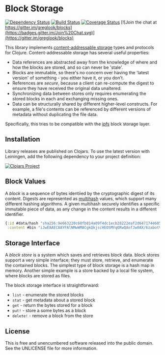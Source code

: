 Block Storage
=============

[![Dependency Status](https://www.versioneye.com/clojure/mvxcvi:blocks/badge.svg)](https://www.versioneye.com/clojure/mvxcvi:blocks)
[![Build Status](https://travis-ci.org/greglook/blocks.svg?branch=develop)](https://travis-ci.org/greglook/blocks)
[![Coverage Status](https://coveralls.io/repos/greglook/blocks/badge.svg?branch=develop&service=github)](https://coveralls.io/github/greglook/blocks?branch=develop)
[![Join the chat at https://gitter.im/greglook/blocks](https://badges.gitter.im/Join%20Chat.svg)](https://gitter.im/greglook/blocks)

This library implements [content-addressable storage](https://en.wikipedia.org/wiki/Content-addressable_storage)
types and protocols for Clojure. Content-addressable storage has several useful properties:

- Data references are abstracted away from the knowledge of where and how the
  blocks are stored, and so can never be 'stale'.
- Blocks are immutable, so there's no concern over having the 'latest version'
  of something - you either have it, or you don't.
- References are _secure_, because a client can re-compute the digest to ensure
  they have received the original data unaltered.
- Synchronizing data between stores only requires enumerating the stored blocks
  in each and exchanging missing ones.
- Data can be structurally shared by different higher-level constructs. For
  example, a file's contents can be referenced by different versions of
  metadata without duplicating the file data.

Specifically, this tries to be compatible with the
[ipfs](//ipfs.io) block storage layer.

## Installation

Library releases are published on Clojars. To use the latest version with
Leiningen, add the following dependency to your project definition:

[![Clojars Project](http://clojars.org/mvxcvi/blocks/latest-version.svg)](http://clojars.org/mvxcvi/blocks)

## Block Values

A _block_ is a sequence of bytes identiied by the cryptographic digest of its
content. Digests are represented as
[multihash](//github.com/greglook/clj-multihash) values, which support many
different hashing algorithms. A given multihash securely identifies a specific
immutable piece of data, as any change in the content results in a different
identifier.

```clojure
{:id #data/hash "sha256:9e663220c60fb814a09f4dc1ecb28222eaf2d647174e60554272395bf776495a"
 :content #bin "iJwEAAECAAYFAlNMwWMACgkQkjscHEOSMYqORwQAnfJw0AX/6zabotV6yf2LbuwwJ6Mr+..."}
```

## Storage Interface

A _block store_ is a system which saves and retrieves block data. block stores
support a very simple interface; they must store, retrieve, and enumerate the
contained blocks. The simplest type of block storage is a hash map in memory.
Another simple example is a store backed by a local file system, where blocks are
stored as files.

The block storage interface is straightforward:
- `list` - enumerate the stored blocks
- `stat` - get metadata about a stored block
- `get` - return the bytes stored for a block
- `put!` - store a some bytes as a block
- `delete!` - remove a block from the store

## License

This is free and unencumbered software released into the public domain.
See the UNLICENSE file for more information.
